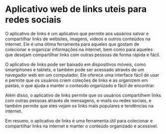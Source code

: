 # Aplicativo web de links uteis para redes sociais

 O aplicativo de links é um aplicativo que permite aos usuários salvar e compartilhar links de websites, imagens, vídeos e outros conteúdos na internet. Ele é uma ótima ferramenta para aqueles que gostam de colecionar e organizar informações na internet, bem como para aqueles que desejam compartilhar links com outras pessoas de forma rápida e fácil.

O aplicativo de links pode ser baixado em dispositivos móveis, como smartphones e tablets, e também pode ser acessado através de um navegador web em um computador. Ele oferece uma interface fácil de usar e permite que os usuários criem coleções de links e as organizem em pastas, o que ajuda a manter o conteúdo organizado e fácil de encontrar.

Além disso, o aplicativo de links permite que os usuários compartilhem links com outras pessoas através de mensagens, e-mails ou redes sociais, e também permite que eles vejam os links mais populares e tendências na internet.

Em resumo, o aplicativo de links é uma ferramenta útil para colecionar e compartilhar links na internet e manter o conteúdo organizado e acessível.
